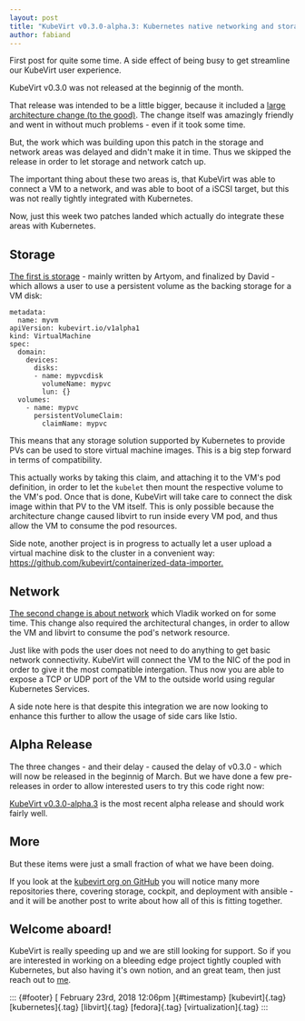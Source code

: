 ```yaml
---
layout: post
title: "KubeVirt v0.3.0-alpha.3: Kubernetes native networking and storage"
author: fabiand
---
```




First post for quite some time. A side effect of being busy to get
streamline our KubeVirt user experience.

KubeVirt v0.3.0 was not released at the beginnig of the month.

That release was intended to be a little bigger, because it included a
[large architecture change (to the
good)](https://github.com/kubevirt/kubevirt/pull/663). The change itself
was amazingly friendly and went in without much problems - even if it
took some time.

But, the work which was building upon this patch in the storage and
network areas was delayed and didn't make it in time. Thus we skipped
the release in order to let storage and network catch up.

The important thing about these two areas is, that KubeVirt was able to
connect a VM to a network, and was able to boot of a iSCSI target, but
this was not really tightly integrated with Kubernetes.

Now, just this week two patches landed which actually do integrate these
areas with Kubernetes.

Storage
-------

[The first is storage](https://github.com/kubevirt/kubevirt/pull/734) -
mainly written by Artyom, and finalized by David - which allows a user
to use a persistent volume as the backing storage for a VM disk:

    metadata:
      name: myvm
    apiVersion: kubevirt.io/v1alpha1
    kind: VirtualMachine
    spec:
      domain:
        devices:
          disks:
          - name: mypvcdisk
            volumeName: mypvc
            lun: {}
      volumes:
        - name: mypvc
          persistentVolumeClaim:
            claimName: mypvc

This means that any storage solution supported by Kubernetes to provide
PVs can be used to store virtual machine images. This is a big step
forward in terms of compatibility.

This actually works by taking this claim, and attaching it to the VM's
pod definition, in order to let the `kubelet` then mount the respective
volume to the VM's pod. Once that is done, KubeVirt will take care to
connect the disk image within that PV to the VM itself. This is only
possible because the architecture change caused libvirt to run inside
every VM pod, and thus allow the VM to consume the pod resources.

Side note, another project is in progress to actually let a user upload
a virtual machine disk to the cluster in a convenient way:
<https://github.com/kubevirt/containerized-data-importer.>

Network
-------

[The second change is about
network](https://github.com/kubevirt/kubevirt/pull/686) which Vladik
worked on for some time. This change also required the architectural
changes, in order to allow the VM and libvirt to consume the pod's
network resource.

Just like with pods the user does not need to do anything to get basic
network connectivity. KubeVirt will connect the VM to the NIC of the pod
in order to give it the most compatible intergation. Thus now you are
able to expose a TCP or UDP port of the VM to the outside world using
regular Kubernetes Services.

A side note here is that despite this integration we are now looking to
enhance this further to allow the usage of side cars like Istio.

Alpha Release
-------------

The three changes - and their delay - caused the delay of v0.3.0 - which
will now be released in the beginnig of March. But we have done a few
pre-releases in order to allow interested users to try this code right
now:

[KubeVirt
v0.3.0-alpha.3](https://github.com/kubevirt/kubevirt/releases/tag/v0.3.0-alpha.3)
is the most recent alpha release and should work fairly well.

More
----

But these items were just a small fraction of what we have been doing.

If you look at the [kubevirt org on
GitHub](https://github.com/kubevirt/) you will notice many more
repositories there, covering storage, cockpit, and deployment with
ansible - and it will be another post to write about how all of this is
fitting together.

Welcome aboard!
---------------

KubeVirt is really speeding up and we are still looking for support. So
if you are interested in working on a bleeding edge project tightly
coupled with Kubernetes, but also having it's own notion, and an great
team, then just reach out to [me](http://fabiand@redhat.com).

::: {#footer}
[ February 23rd, 2018 12:06pm ]{#timestamp} [kubevirt]{.tag}
[kubernetes]{.tag} [libvirt]{.tag} [fedora]{.tag} [virtualization]{.tag}
:::
